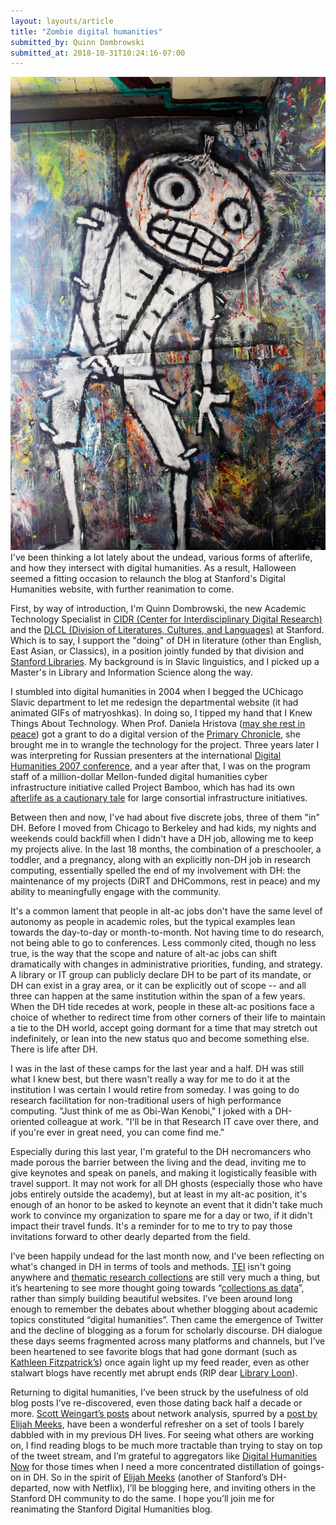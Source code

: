 ```yaml
---
layout: layouts/article
title: "Zombie digital humanities"
submitted_by: Quinn Dombrowski
submitted_at: 2018-10-31T10:24:16-07:00
---
```


![](/post-images/8043568856_80808299e6_k.jpg)
I've been thinking a lot lately about the undead, various forms of afterlife, and how they intersect with digital humanities. As a result, Halloween seemed a fitting occasion to relaunch the blog at Stanford's Digital Humanities website, with further reanimation to come.


First, by way of introduction, I'm Quinn Dombrowski, the new Academic Technology Specialist in [CIDR (Center for Interdisciplinary Digital Research)](http://library.stanford.edu/research/cidr) and the [DLCL (Division of Literatures, Cultures, and Languages)](https://dlcl.stanford.edu/) at Stanford. Which is to say, I support the "doing" of DH in literature (other than English, East Asian, or Classics), in a position jointly funded by that division and [Stanford Libraries](http://library.stanford.edu/). My background is in Slavic linguistics, and I picked up a Master's in Library and Information Science along the way.


I stumbled into digital humanities in 2004 when I begged the UChicago Slavic department to let me redesign the departmental website (it had animated GIFs of matryoshkas). In doing so, I tipped my hand that I Knew Things About Technology. When Prof. Daniela Hristova ([may she rest in peace](https://www.jstor.org/stable/24600162?seq=1#metadata_info_tab_contents)) got a grant to do a digital version of the [Primary Chronicle](https://en.wikipedia.org/wiki/Primary_Chronicle), she brought me in to wrangle the technology for the project. Three years later I was interpreting for Russian presenters at the international [Digital Humanities 2007 conference](http://www.digitalhumanities.org/dh2007/), and a year after that, I was on the program staff of a million-dollar Mellon-funded digital humanities cyber infrastructure initiative called Project Bamboo, which has had its own [afterlife as a cautionary tale](https://academic.oup.com/dsh/article-abstract/29/3/326/2938127) for large consortial infrastructure initiatives.


Between then and now, I've had about five discrete jobs, three of them "in" DH. Before I moved from Chicago to Berkeley and had kids, my nights and weekends could backfill when I didn't have a DH job, allowing me to keep my projects alive. In the last 18 months, the combination of a preschooler, a toddler, and a pregnancy, along with an explicitly non-DH job in research computing, essentially spelled the end of my involvement with DH: the maintenance of my projects (DiRT and DHCommons, rest in peace) and my ability to meaningfully engage with the community.


It's a common lament that people in alt-ac jobs don't have the same level of autonomy as people in academic roles, but the typical examples lean towards the day-to-day or month-to-month. Not having time to do research, not being able to go to conferences. Less commonly cited, though no less true, is the way that the scope and nature of alt-ac jobs can shift dramatically with changes in administrative priorities, funding, and strategy. A library or IT group can publicly declare DH to be part of its mandate, or DH can exist in a gray area, or it can be explicitly out of scope -- and all three can happen at the same institution within the span of a few years. When the DH tide recedes at work, people in these alt-ac positions face a choice of whether to redirect time from other corners of their life to maintain a tie to the DH world, accept going dormant for a time that may stretch out indefinitely, or lean into the new status quo and become something else. There is life after DH.


I was in the last of these camps for the last year and a half. DH was still what I knew best, but there wasn't really a way for me to do it at the institution I was certain I would retire from someday. I was going to do research facilitation for non-traditional users of high performance computing. "Just think of me as Obi-Wan Kenobi," I joked with a DH-oriented colleague at work. "I'll be in that Research IT cave over there, and if you're ever in great need, you can come find me."


Especially during this last year, I'm grateful to the DH necromancers who made porous the barrier between the living and the dead, inviting me to give keynotes and speak on panels, and making it logistically feasible with travel support. It may not work for all DH ghosts (especially those who have jobs entirely outside the academy), but at least in my alt-ac position, it's enough of an honor to be asked to keynote an event that it didn't take much work to convince my organization to spare me for a day or two, if it didn't impact their travel funds. It's a reminder for to me to try to pay those invitations forward to other dearly departed from the field.


I’ve been happily undead for the last month now, and I've been reflecting on what's changed in DH in terms of tools and methods. [TEI](http://www.tei-c.org/) isn't going anywhere and [thematic research collections](http://digitalhumanities.org/companion/view?docId=blackwell/9781405103213/9781405103213.xml&chunk.id=ss1-4-5&toc.id=0&brand=9781405103213_brand) are still very much a thing, but it’s heartening to see more thought going towards “[collections as data](https://crln.acrl.org/index.php/crlnews/article/view/17003/18751)”, rather than simply building beautiful websites. I’ve been around long enough to remember the debates about whether blogging about academic topics constituted “digital humanities”. Then came the emergence of Twitter and the decline of blogging as a forum for scholarly discourse. DH dialogue these days seems fragmented across many platforms and channels, but I’ve been heartened to see favorite blogs that had gone dormant (such as [Kathleen Fitzpatrick’s](https://kfitz.info/)) once again light up my feed reader, even as other stalwart blogs have recently met abrupt ends (RIP dear [Library Loon](https://gavialib.com/)).



Returning to digital humanities, I’ve been struck by the usefulness of old blog posts I’ve re-discovered, even those dating back half a decade or more. [Scott Weingart’s posts](http://www.scottbot.net/HIAL/index.html@tag=networks-demystified.html) about network analysis, spurred by a [post by Elijah Meeks](https://dhs.stanford.edu/visualization/more-networks/), have been a wonderful refresher on a set of tools I barely dabbled with in my previous DH lives. For seeing what others are working on, I find reading blogs to be much more tractable than trying to stay on top of the tweet stream, and I’m grateful to aggregators like [Digital Humanities Now](http://digitalhumanitiesnow.org/) for those times when I need a more concentrated distillation of goings-on in DH. So in the spirit of [Elijah Meeks](https://twitter.com/Elijah_Meeks) (another of Stanford’s DH-departed, now with Netflix), I’ll be blogging here, and inviting others in the Stanford DH community to do the same. I hope you’ll join me for reanimating the Stanford Digital Humanities blog.


